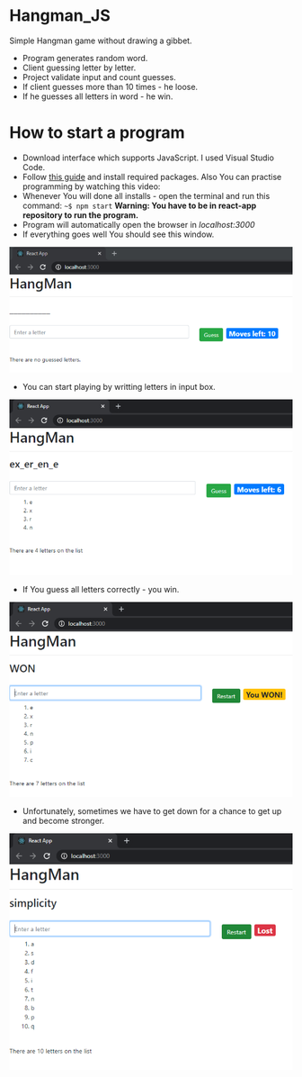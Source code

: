 # Hangman_JS
Simple Hangman game without drawing a gibbet.

* Program generates random word. 
* Client guessing letter by letter. 
* Project validate input and count guesses. 
* If client guesses more than 10 times - he loose. 
* If he guesses all letters in word - he win.

# How to start a program

* Download interface which supports JavaScript. I used Visual Studio Code.
* Follow [this guide](https://youtu.be/Ke90Tje7VS0?t=432) and install required packages. Also You can practise programming by watching this video:
* Whenever You will done all installs - open the terminal and run this command: `~$ npm start`
**Warning: You have to be in react-app repository to run the program.**
* Program will automatically open the browser in *localhost:3000*
* If everything goes well You should see this window.

![home](https://github.com/Juosir14/Hangman_JS/blob/main/images/home.png)

* You can start playing by writting letters in input box.

![middle](https://github.com/Juosir14/Hangman_JS/blob/main/images/middle.png)

* If You guess all letters correctly - you win.

![won](https://github.com/Juosir14/Hangman_JS/blob/main/images/won.png)

* Unfortunately, sometimes we have to get down for a chance to get up and become stronger.

![lost](https://github.com/Juosir14/Hangman_JS/blob/main/images/lost.png)
